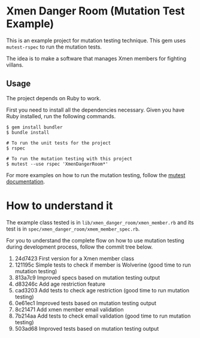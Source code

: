 # Xmen Danger Room (Mutation Test Example)

This is an example project for mutation testing technique. This gem uses
`mutest-rspec` to run the mutation tests.

The idea is to make a software that manages Xmen members for fighting
villans.

## Usage

The project depends on Ruby to work.

First you need to install all the dependencies necessary. Given you
have Ruby installed, run the following commands.

```
$ gem install bundler
$ bundle install
```

```
# To run the unit tests for the project
$ rspec

# To run the mutation testing with this project
$ mutest --use rspec 'XmenDangerRoom*'
```

For more examples on how to run the mutation testing, follow the [mutest
documentation](https://github.com/backus/mutest#usage).

# How to understand it

The example class tested is in `lib/xmen_danger_room/xmen_member.rb` and
its test is in `spec/xmen_danger_room/xmem_member_spec.rb`.

For you to understand the complete flow on how to use mutation testing
during development process, follow the commit tree below.

1. 24d7423 First version for a Xmen member class
2. 121195c Simple tests to check if member is Wolverine (good time to run mutation testing)
3. 813a7c9 Improved specs based on mutation testing output
4. d83246c Add age restriction feature
5. cad3203 Add tests to check age restriction (good time to run mutation testing)
6. 0e61ec1 Improved tests based on mutation testing output
7. 8c21471 Add xmen member email validation
8. 7b214aa Add tests to check email validation (good time to run mutation testing)
9. 503ad68 Improved tests based on mutation testing output
